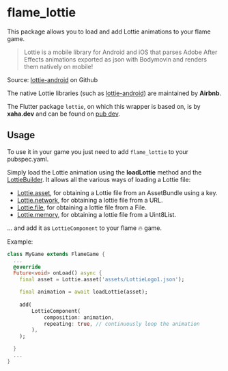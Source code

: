 # flame_lottie

This package allows you to load and add Lottie animations to your flame game.

> Lottie is a mobile library for Android and iOS that parses Adobe After Effects animations
exported as json with Bodymovin and renders them natively on mobile!

Source: [lottie-android](https://github.com/airbnb/lottie-android) on Github


The native Lottie libraries (such as [lottie-android](https://github.com/airbnb/lottie-android))
are maintained by **Airbnb**.

The Flutter package ``lottie``, on which this wrapper is based on, is by **xaha.dev** and can be
found on [pub dev](https://pub.dev/packages/lottie).


## Usage

To use it in your game you just need to add `flame_lottie` to your pubspec.yaml.

Simply load the Lottie animation using the **loadLottie** method and the
[LottieBuilder](https://pub.dev/documentation/lottie/latest/lottie/LottieBuilder-class.html). It
allows all the various ways of loading a Lottie file:

- [Lottie.asset](https://pub.dev/documentation/lottie/latest/lottie/Lottie/asset.html), for
obtaining a Lottie file from an AssetBundle using a key.
- [Lottie.network](https://pub.dev/documentation/lottie/latest/lottie/Lottie/network.html), for
obtaining a lottie file from a URL.
- [Lottie.file](https://pub.dev/documentation/lottie/latest/lottie/Lottie/file.html), for obtaining
 a lottie file from a File.
- [Lottie.memory](https://pub.dev/documentation/lottie/latest/lottie/Lottie/memory.html), for
obtaining a lottie file from a Uint8List.

... and add it as `LottieComponent` to your flame 🔥 game.

Example:

```dart
class MyGame extends FlameGame {
  ...
  @override
  Future<void> onLoad() async {
    final asset = Lottie.asset('assets/LottieLogo1.json');

    final animation = await loadLottie(asset);
    
    add(
        LottieComponent(
            composition: animation,
            repeating: true, // continuously loop the animation
        ),
    );

  }
  ...
}
```
